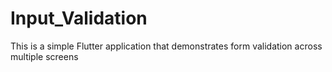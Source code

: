 # Input_Validation
This is a simple Flutter application that demonstrates form validation across multiple screens
